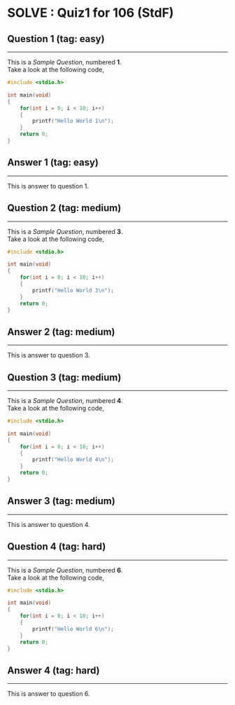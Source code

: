 # SOLVE : Quiz1 for 106 (StdF)

## Question 1 (tag: easy)
---

This is a *Sample Question*, numbered **1**.\
Take a look at the following code,

```C
#include <stdio.h>

int main(void)
{
    for(int i = 0; i < 10; i++)
    {
        printf("Hello World 1\n");
    }
    return 0;
}
```
## Answer 1 (tag: easy)
---

This is answer to question 1.


## Question 2 (tag: medium)
---

This is a *Sample Question*, numbered **3**.\
Take a look at the following code,

```C
#include <stdio.h>

int main(void)
{
    for(int i = 0; i < 10; i++)
    {
        printf("Hello World 3\n");
    }
    return 0;
}
```
## Answer 2 (tag: medium)
---

This is answer to question 3.


## Question 3 (tag: medium)
---

This is a *Sample Question*, numbered **4**.\
Take a look at the following code,

```C
#include <stdio.h>

int main(void)
{
    for(int i = 0; i < 10; i++)
    {
        printf("Hello World 4\n");
    }
    return 0;
}
```
## Answer 3 (tag: medium)
---

This is answer to question 4.


## Question 4 (tag: hard)
---

This is a *Sample Question*, numbered **6**.\
Take a look at the following code,

```C
#include <stdio.h>

int main(void)
{
    for(int i = 0; i < 10; i++)
    {
        printf("Hello World 6\n");
    }
    return 0;
}
```
## Answer 4 (tag: hard)
---

This is answer to question 6.

